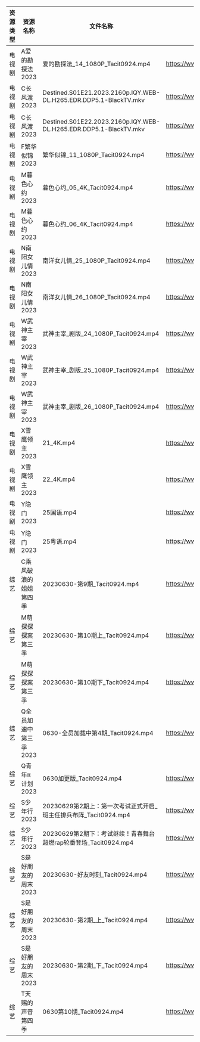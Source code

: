 | 资源类型 | 资源名称          | 文件名称                                                              | 分享链接                                      | 更新时间       |
| ---- | ------------- | ----------------------------------------------------------------- | ----------------------------------------- | ---------- |
| 电视剧  | A爱的勘探法2023    | 爱的勘探法_14_1080P_Tacit0924.mp4                                      | https://www.aliyundrive.com/s/RWWju1Xbxu6 | 2023-07-01 |
| 电视剧  | C长风渡2023      | Destined.S01E21.2023.2160p.IQY.WEB-DL.H265.EDR.DDP5.1-BlackTV.mkv | https://www.aliyundrive.com/s/GvdtUBj8PMQ | 2023-07-01 |
| 电视剧  | C长风渡2023      | Destined.S01E22.2023.2160p.IQY.WEB-DL.H265.EDR.DDP5.1-BlackTV.mkv | https://www.aliyundrive.com/s/GvdtUBj8PMQ | 2023-07-01 |
| 电视剧  | F繁华似锦2023     | 繁华似锦_11_1080P_Tacit0924.mp4                                       | https://www.aliyundrive.com/s/nfqRpmX9zDs | 2023-07-01 |
| 电视剧  | M暮色心约2023     | 暮色心约_05_4K_Tacit0924.mp4                                          | https://www.aliyundrive.com/s/gNn3Shydkm6 | 2023-07-01 |
| 电视剧  | M暮色心约2023     | 暮色心约_06_4K_Tacit0924.mp4                                          | https://www.aliyundrive.com/s/gNn3Shydkm6 | 2023-07-01 |
| 电视剧  | N南阳女儿情2023    | 南洋女儿情_25_1080P_Tacit0924.mp4                                      | https://www.aliyundrive.com/s/XAjYPaTqKTn | 2023-07-01 |
| 电视剧  | N南阳女儿情2023    | 南洋女儿情_26_1080P_Tacit0924.mp4                                      | https://www.aliyundrive.com/s/XAjYPaTqKTn | 2023-07-01 |
| 电视剧  | W武神主宰2023     | 武神主宰_剧版_24_1080P_Tacit0924.mp4                                    | https://www.aliyundrive.com/s/ob4cvT33feM | 2023-07-01 |
| 电视剧  | W武神主宰2023     | 武神主宰_剧版_25_1080P_Tacit0924.mp4                                    | https://www.aliyundrive.com/s/ob4cvT33feM | 2023-07-01 |
| 电视剧  | W武神主宰2023     | 武神主宰_剧版_26_1080P_Tacit0924.mp4                                    | https://www.aliyundrive.com/s/ob4cvT33feM | 2023-07-01 |
| 电视剧  | X雪鹰领主2023     | 21_4K.mp4                                                         | https://www.aliyundrive.com/s/vTM6qMrcb6D | 2023-07-01 |
| 电视剧  | X雪鹰领主2023     | 22_4K.mp4                                                         | https://www.aliyundrive.com/s/vTM6qMrcb6D | 2023-07-01 |
| 电视剧  | Y隐门2023       | 25国语.mp4                                                          | https://www.aliyundrive.com/s/3hQ1KUe4HeE | 2023-07-01 |
| 电视剧  | Y隐门2023       | 25粤语.mp4                                                          | https://www.aliyundrive.com/s/3hQ1KUe4HeE | 2023-07-01 |
| 综艺   | C乘风破浪的姐姐第四季   | 20230630-第9期_Tacit0924.mp4                                        | https://www.aliyundrive.com/s/PtzrForHMqQ | 2023-07-01 |
| 综艺   | M萌探探探案第三季     | 20230630-第10期上_Tacit0924.mp4                                      | https://www.aliyundrive.com/s/S7KWk25DgnD | 2023-07-01 |
| 综艺   | M萌探探探案第三季     | 20230630-第10期下_Tacit0924.mp4                                      | https://www.aliyundrive.com/s/S7KWk25DgnD | 2023-07-01 |
| 综艺   | Q全员加速中第三季2023 | 0630-全员加载中第4期_Tacit0924.mp4                                       | https://www.aliyundrive.com/s/FvT7oNH6GCT | 2023-07-01 |
| 综艺   | Q青年π计划2023    | 0630加更版_Tacit0924.mp4                                             | https://www.aliyundrive.com/s/PReFQ8C6eAn | 2023-07-01 |
| 综艺   | S少年行2023      | 20230629第2期上：第一次考试正式开启_班主任排兵布阵_Tacit0924.mp4                      | https://www.aliyundrive.com/s/nkXQstBawp8 | 2023-07-01 |
| 综艺   | S少年行2023      | 20230629第2期下：考试继续！青春舞台超燃rap轮番登场_Tacit0924.mp4                     | https://www.aliyundrive.com/s/nkXQstBawp8 | 2023-07-01 |
| 综艺   | S是好朋友的周末2023  | 20230630-好友时刻_Tacit0924.mp4                                       | https://www.aliyundrive.com/s/hypxLH7n14j | 2023-07-01 |
| 综艺   | S是好朋友的周末2023  | 20230630-第2期_上_Tacit0924.mp4                                      | https://www.aliyundrive.com/s/hypxLH7n14j | 2023-07-01 |
| 综艺   | S是好朋友的周末2023  | 20230630-第2期_下_Tacit0924.mp4                                      | https://www.aliyundrive.com/s/hypxLH7n14j | 2023-07-01 |
| 综艺   | T天赐的声音第四季     | 0630第10期_Tacit0924.mp4                                            | https://www.aliyundrive.com/s/gvD56pLsuyk | 2023-07-01 |
